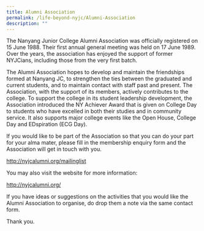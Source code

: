 ```yaml
---
title: Alumni Association
permalink: /life-beyond-nyjc/Alumni-Association
description: ""
---
```

<div data-node="5f4bfd6861dcf">
<div data-node="5f4bfe33d0af6">
<div data-node="5f449d4b2d879">
<p>The Nanyang Junior College Alumni Association was officially registered on 15 June 1988. Their first annual general meeting was held on 17 June 1989. Over the years, the association has enjoyed the support of former NYJCians, including those from the very first batch.</p>
<p>The Alumni Association hopes to develop and maintain the friendships formed at Nanyang JC, to strengthen the ties between the graduated and current students, and to maintain contact with staff past and present. The Association, with the support of its members, actively contributes to the college. To support the college in its student leadership&nbsp;development, the Association introduced the NY Achiever Award that is given on College Day to students who have excelled in both their studies and in community service. It also supports major college events like the Open House, College Day and EDspiration (ECG Day).</p>
<p>If you would like to be part of the Association so that you can do your part for your alma mater, please fill in the membership enquiry form and the Association will get in touch with you.</p>
<p><a href="http://nyjcalumni.org/mailinglist">http://nyjcalumni.org/mailinglist</a></p>
<p>You may also visit the website for more information:</p>
<p><a href="http://nyjcalumni.org/">http://nyjcalumni.org/</a></p>
<p>If you have ideas or suggestions on the activities that you would like the Alumni Association to organise, do drop them a note via the same contact form.</p>
<p>Thank you.</p>
</div>
</div>
</div>